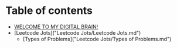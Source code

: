 # Table of contents

* [WELCOME TO MY DIGITAL BRAIN!](README.md)
* [Leetcode Jots]("Leetcode Jots/Leetcode Jots.md")
  * [Types of Problems]("Leetcode Jots/Types of Problems.md")
